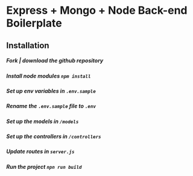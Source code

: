 # Express + Mongo + Node Back-end Boilerplate

## Installation

##### Fork | download the github repository

##### Install node modules ``npm install``

##### Set up env variables in ``.env.sample`` 

##### Rename the ``.env.sample`` file to ``.env``

##### Set up the models in ``/models``

##### Set up the controllers in ``/controllers``

##### Update routes in ``server.js``

##### Run the project ``npn run build``

